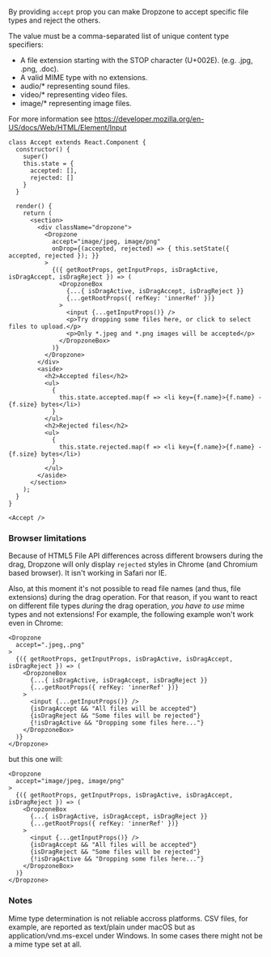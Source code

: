 By providing `accept` prop you can make Dropzone to accept specific file types and reject the others.

The value must be a comma-separated list of unique content type specifiers:
* A file extension starting with the STOP character (U+002E). (e.g. .jpg, .png, .doc).
* A valid MIME type with no extensions.
* audio/* representing sound files.
* video/* representing video files.
* image/* representing image files.

For more information see https://developer.mozilla.org/en-US/docs/Web/HTML/Element/Input

```
class Accept extends React.Component {
  constructor() {
    super()
    this.state = {
      accepted: [],
      rejected: []
    }
  }

  render() {
    return (
      <section>
        <div className="dropzone">
          <Dropzone
            accept="image/jpeg, image/png"
            onDrop={(accepted, rejected) => { this.setState({ accepted, rejected }); }}
          >
            {({ getRootProps, getInputProps, isDragActive, isDragAccept, isDragReject }) => (
              <DropzoneBox
                {...{ isDragActive, isDragAccept, isDragReject }}
                {...getRootProps({ refKey: 'innerRef' })}
              >
                <input {...getInputProps()} />
                <p>Try dropping some files here, or click to select files to upload.</p>
                <p>Only *.jpeg and *.png images will be accepted</p>
              </DropzoneBox>
            )}
          </Dropzone>
        </div>
        <aside>
          <h2>Accepted files</h2>
          <ul>
            {
              this.state.accepted.map(f => <li key={f.name}>{f.name} - {f.size} bytes</li>)
            }
          </ul>
          <h2>Rejected files</h2>
          <ul>
            {
              this.state.rejected.map(f => <li key={f.name}>{f.name} - {f.size} bytes</li>)
            }
          </ul>
        </aside>
      </section>
    );
  }
}

<Accept />
```

### Browser limitations

Because of HTML5 File API differences across different browsers during the drag, Dropzone will only display `rejected` styles in Chrome (and Chromium based browser). It isn't working in Safari nor IE.

Also, at this moment it's not possible to read file names (and thus, file extensions) during the drag operation. For that reason, if you want to react on different file types _during_ the drag operation, _you have to use_ mime types and not extensions! For example, the following example won't work even in Chrome:

```
<Dropzone
  accept=".jpeg,.png"
>
  {({ getRootProps, getInputProps, isDragActive, isDragAccept, isDragReject }) => (
    <DropzoneBox
      {...{ isDragActive, isDragAccept, isDragReject }}
      {...getRootProps({ refKey: 'innerRef' })}
    >
      <input {...getInputProps()} />
      {isDragAccept && "All files will be accepted"}
      {isDragReject && "Some files will be rejected"}
      {!isDragActive && "Dropping some files here..."}
    </DropzoneBox>
  )}
</Dropzone>
```

but this one will:

```
<Dropzone
  accept="image/jpeg, image/png"
>
  {({ getRootProps, getInputProps, isDragActive, isDragAccept, isDragReject }) => (
    <DropzoneBox
      {...{ isDragActive, isDragAccept, isDragReject }}
      {...getRootProps({ refKey: 'innerRef' })}
    >
      <input {...getInputProps()} />
      {isDragAccept && "All files will be accepted"}
      {isDragReject && "Some files will be rejected"}
      {!isDragActive && "Dropping some files here..."}
    </DropzoneBox>
  )}
</Dropzone>
```

### Notes

Mime type determination is not reliable accross platforms. CSV files, for example, are reported as text/plain under macOS but as application/vnd.ms-excel under Windows. In some cases there might not be a mime type set at all.

